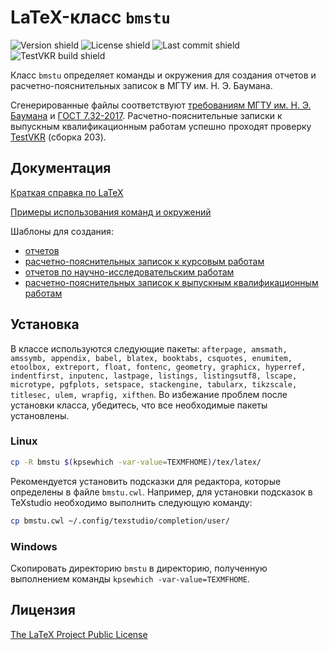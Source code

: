 # LaTeX-класс `bmstu`

![Version shield](https://img.shields.io/ctan/v/bmstu)
![License shield](https://img.shields.io/ctan/l/bmstu)
![Last commit shield](https://img.shields.io/github/last-commit/Orianti/bmstu-latex-class/master)
![TestVKR build shield](https://img.shields.io/badge/TestVKR%20build-203-blue)

Класс `bmstu` определяет команды и окружения для создания отчетов и расчетно-пояснительных записок в МГТУ им. Н. Э. Баумана.

Сгенерированные файлы соответствуют [требованиям МГТУ им. Н. Э. Баумана](https://mf.bmstu.ru/info/uu/ot/norm_docs/docs/polozhenie_normcontrol_pril1.pdf) и [ГОСТ 7.32-2017](https://docs.cntd.ru/document/1200157208). Расчетно-пояснительные записки к выпускным квалификационным работам успешно проходят проверку [TestVKR](https://vkr.bmstu.ru/) (сборка 203).

## Документация

[Краткая справка по LaTeX](docs/introduction-to-latex.md)

[Примеры использования команд и окружений](docs/documentation.md)

Шаблоны для создания:
* [отчетов](templates/report/)
* [расчетно-пояснительных записок к курсовым работам](templates/coursework/)
* [отчетов по научно-исследовательским работам](templates/research/)
* [расчетно-пояснительных записок к выпускным квалификационным работам](templates/thesis/)

## Установка

В классе используются следующие пакеты: ```afterpage, amsmath, amssymb, appendix, babel, blatex, booktabs, csquotes, enumitem, etoolbox, extreport, float, fontenc, geometry, graphicx, hyperref, indentfirst, inputenc, lastpage, listings, listingsutf8, lscape, microtype, pgfplots, setspace, stackengine, tabularx, tikzscale, titlesec, ulem, wrapfig, xifthen```. Во избежание проблем после установки класса, убедитесь, что все необходимые пакеты установлены.

### Linux

```bash
cp -R bmstu $(kpsewhich -var-value=TEXMFHOME)/tex/latex/
```

Рекомендуется установить подсказки для редактора, которые определены в файле `bmstu.cwl`. Например, для установки подсказок в TeXstudio необходимо выполнить следующую команду:
```bash
cp bmstu.cwl ~/.config/texstudio/completion/user/
```

### Windows

Скопировать директорию `bmstu` в директорию, полученную выполнением команды `kpsewhich -var-value=TEXMFHOME`.

## Лицензия

[The LaTeX Project Public License](https://www.latex-project.org/lppl/)